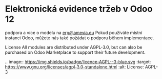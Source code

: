 # Elektronická evidence tržeb v Odoo 12
podpora a více o modelu na erp@amevia.eu
Pokud používáte místní instanci Odoo, můžete nás také požádat o podporu během implementace.

License
All modules are distributed under AGPL-3.0, but can also be purchased on Odoo Marketplace to support their future development.

.. image:: https://img.shields.io/badge/licence-AGPL--3-blue.svg
   :target: https://www.gnu.org/licenses/agpl-3.0-standalone.html
   :alt: License: AGPL-3
